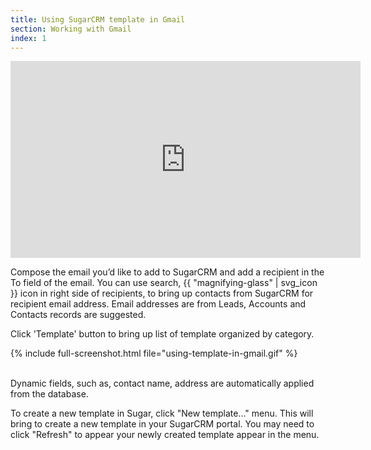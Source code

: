 ```yaml
---
title: Using SugarCRM template in Gmail
section: Working with Gmail
index: 1
---
```


<iframe width="560" height="315" src="https://www.youtube.com/embed/ByisDh97d1E?list=PL0ZVs2MTcLP82s0qTsQ3RTZXad_dZCSbU" frameborder="0" allowfullscreen></iframe>

Compose the email you’d like to add to SugarCRM and add a recipient in the To field of the email. You can use search, {{ "magnifying-glass" | svg_icon }} icon in right side of recipients, to bring up contacts from SugarCRM for recipient email address. Email addresses are from Leads, Accounts and Contacts records are suggested.

Click 'Template' button to bring up list of template organized by category.

{% include full-screenshot.html file="using-template-in-gmail.gif" %}

<br/>
Dynamic fields, such as, contact name, address are automatically applied from the database.

To create a new template in Sugar, click "New template..." menu. This will bring to create a new template in your SugarCRM portal. You may need to click "Refresh" to appear your newly created template appear in the menu.


